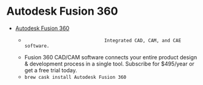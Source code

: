 # Autodesk Fusion 360
- [Autodesk Fusion 360](https://www.autodesk.com/products/fusion-360)
  -                                  Integrated CAD, CAM, and CAE software.                            
  - Fusion 360 CAD/CAM software connects your entire product design & development process in a single tool. Subscribe for $495/year or get a free trial today.
  - `brew cask install Autodesk Fusion 360`
